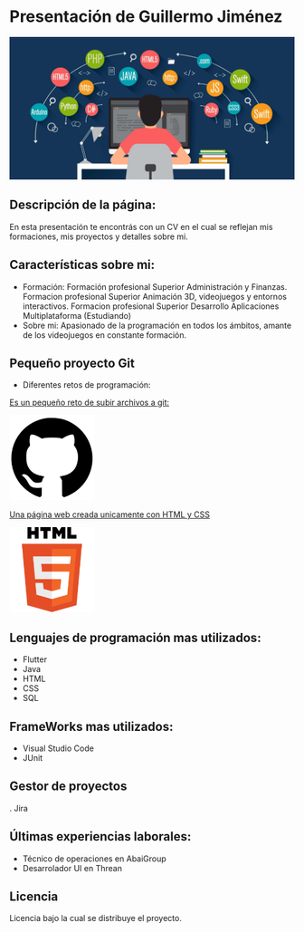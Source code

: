 # Presentación de Guillermo Jiménez
![Imagen de Portada](imagenes/presentacion.jpg)

## Descripción de la página:
En esta presentación te encontrás con un CV en el cual se reflejan mis formaciones, mis proyectos y detalles sobre mi.

## Características sobre mi:
- Formación: Formación profesional Superior Administración y Finanzas.
             Formacion profesional Superior Animación 3D, videojuegos y entornos interactivos.
             Formacion profesional Superior Desarrollo Aplicaciones Multiplataforma (Estudiando)
- Sobre mi: Apasionado de la programación en todos los ámbitos, amante de los videojuegos en constante formación.

## Pequeño proyecto Git
- Diferentes retos de programación:

<a href="https://github.com/GuillermoMJN/retogit">
    <p>Es un pequeño reto de subir archivos a git:</p>
    <img src="imagenes/gitHubImage.png" alt="RetoGit" witdh="150px" height="150px">
</a>

<a href="https://github.com/GuillermoMJN/webRestaurante">
    <p>Una página web creada unicamente con HTML y CSS</p>
    <img src="imagenes/imagen_git.png" alt="RetoGit" witdh="150px" height="150px">
</a>

## Lenguajes de programación mas utilizados:
- Flutter
- Java
- HTML
- CSS
- SQL                           

## FrameWorks mas utilizados:
- Visual Studio Code
- JUnit

## Gestor de proyectos
. Jira

## Últimas experiencias laborales:
- Técnico de operaciones en AbaiGroup
- Desarrolador UI en Threan

## Licencia 
Licencia bajo la cual se distribuye el proyecto. 
